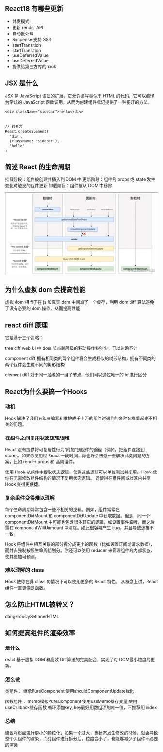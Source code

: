 ## React18 有哪些更新

- 并发模式
- 更新 render API
- 自动批处理
- Suspense 支持 SSR
- startTransition
- startTransition
- useDeferredValue
- useDeferredValue
- 提供给第三方库的hook

## JSX 是什么

JSX 是 JavaScript 语法的扩展，它允许编写类似于 HTML 的代码。它可以编译为常规的 JavaScript 函数调用，从而为创建组件标记提供了一种更好的方法。

```
<div className="sidebar">hello</div>


// 转换为
React.createElement(
  'div',
  {className: 'sidebar'},
  'hello'
)
```

## 简述 React 的生命周期

挂载阶段：组件被创建并插入到 DOM 中
更新阶段：组件的 props 或 state 发生变化时触发的组件更新
卸载阶段：组件被从 DOM 中移除

![React生命周期](./images/001.png)

## 为什么虚拟 dom 会提高性能

虚拟 dom 相当于在 js 和真实 dom 中间加了一个缓存，利用 dom diff 算法避免了没有必要的 dom 操作，从而提高性能

## react diff 原理

它是基于三个策略：

tree diff web UI 中 dom 节点跨层级的移动操作特别少，可以忽略不计

component diff 拥有相同类的两个组件将会生成相似的树形结构，拥有不同类的两个组件会生成不同的树形结构

element diff 对于同一层级的一组子节点，他们可以通过唯一的 id 进行区分

## React为什么要搞一个Hooks

### 动机

Hook 解决了我们五年来编写和维护成千上万的组件时遇到的各种各样看起来不相关的问题。

### 在组件之间复用状态逻辑很难

React 没有提供将可复用性行为“附加”到组件的途径（例如，把组件连接到 store）。如果你使用过 React 一段时间，你也许会熟悉一些解决此类问题的方案，比如 render props 和 高阶组件。

使用 Hook 从组件中提取状态逻辑，使得这些逻辑可以单独测试并复用。Hook 使你在无需修改组件结构的情况下复用状态逻辑。 这使得在组件间或社区内共享 Hook 变得更便捷。

### 复杂组件变得难以理解

每个生命周期常常包含一些不相关的逻辑。例如，组件常常在 componentDidMount 和 componentDidUpdate 中获取数据。但是，同一个 componentDidMount 中可能也包含很多其它的逻辑，如设置事件监听，而之后需在 componentWillUnmount 中清除。如此很容易产生 bug，并且导致逻辑不一致。

Hook 将组件中相互关联的部分拆分成更小的函数（比如设置订阅或请求数据），而并非强制按照生命周期划分。你还可以使用 reducer 来管理组件的内部状态，使其更加可预测。

### 难以理解的 class

Hook 使你在非 class 的情况下可以使用更多的 React 特性。 从概念上讲，React 组件一直更像是函数。

## 怎么防止HTML被转义？

dangerouslySetInnerHTML

## 如何提高组件的渲染效率

### 是什么

react 基于虚拟 DOM 和高效 Diff算法的完美配合，实现了对 DOM最小粒度的更新。

### 怎么做

类组件：
    继承PureComponent
    使用shouldComponentUpdate优化

函数组件：
    memo模拟PureComponent
    使用useMemo缓存变量
    使用useCallback缓存函数
    循环添加key, key最好用数组项的唯一值，不推荐用 index

### 总结

建议将页面进行更小的颗粒化，如果一个过大，当状态发生修改的时候，就会导致整个大组件的渲染，而对组件进行拆分后，粒度变小了，也能够减少子组件不必要的渲染
